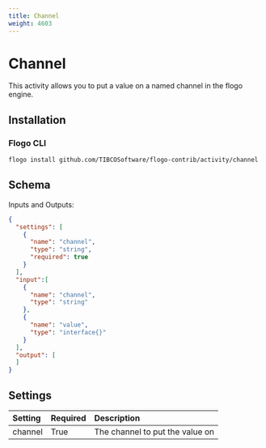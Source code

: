 ```yaml
---
title: Channel
weight: 4603
---
```


# Channel
This activity allows you to put a value on a named channel in the flogo engine.


## Installation
### Flogo CLI
```bash
flogo install github.com/TIBCOSoftware/flogo-contrib/activity/channel
```

## Schema
Inputs and Outputs:

```json
{
  "settings": [
    {
      "name": "channel",
      "type": "string",
      "required": true
    }
  ],
  "input":[
    {
      "name": "channel",
      "type": "string"
    },
    {
      "name": "value",
      "type": "interface{}"
    }
  ],
  "output": [
  ]
}
```

## Settings
| Setting     | Required | Description |
|:------------|:---------|:------------|
| channel    | True     | The channel to put the value on |

